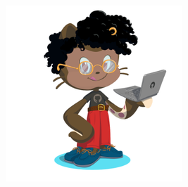 <img src="images/octocat_w_laptop_IMG_4471.PNG" width="400">

<!--
**mishaberrien/mishaberrien** is a ✨ _special_ ✨ repository because its `README.md` (this file) appears on your GitHub profile.

Here are some ideas to get you started:

- 🔭 I’m currently working on ...
- 🌱 I’m currently learning ...
- 👯 I’m looking to collaborate on ...
- 🤔 I’m looking for help with ...
- 💬 Ask me about ...
- 📫 How to reach me: ...
- 😄 Pronouns: ...
- ⚡ Fun fact: ...
![misha berrien as octocat](images/octocat_w_laptop_IMG_4471.PNG)
-->
